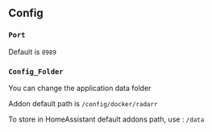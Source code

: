 ## Config

### `Port`

Default is `8989`

### `Config_Folder`

You can change the application data folder 

Addon default path is `/config/docker/radarr`

To store in HomeAssistant default addons path, use : `/data`

